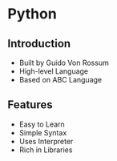 # Python
## Introduction
- Built by Guido Von Rossum
- High-level Language
- Based on ABC Language
## Features
- Easy to Learn
- Simple Syntax
- Uses Interpreter
- Rich in Libraries

